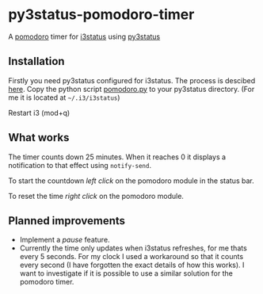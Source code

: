 # py3status-pomodoro-timer
A [pomodoro](http://pomodorotechnique.com/) timer for [i3status](http://i3wm.org/i3status/manpage.html) using [py3status](https://github.com/ultrabug/py3status) 

## Installation
Firstly you need py3status configured for i3status. The process is descibed [here](https://github.com/ultrabug/py3status).
Copy the python script [pomodoro.py](https://raw.github.com/tjaartvdwalt/py3status-pomodoro-timer/master/pomodoro.py) to your py3status directory. (For me it is located at `~/.i3/i3status`)

Restart i3 (mod+q)

## What works
The timer counts down 25 minutes. When it reaches 0 it displays a notification to that effect using `notify-send`.

To start the countdown *left click* on the pomodoro module in the status bar.

To reset the time *right click* on the pomodoro module.

## Planned improvements
* Implement a *pause* feature.
* Currently the time only updates when i3status refreshes, for me thats every 5 seconds. For my clock I used a workaround  so that it counts every second (I have forgotten the exact details of how this works). I want to investigate if it is possible to use a similar solution for the pomodoro timer. 
